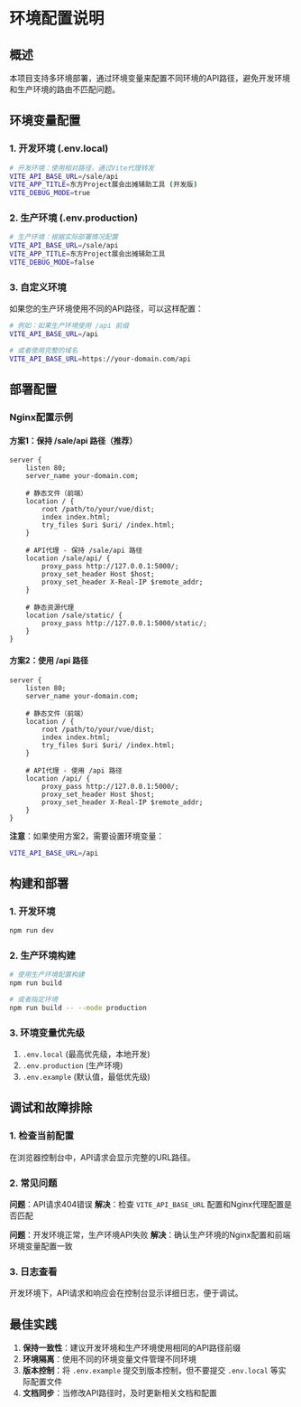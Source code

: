 # 环境配置说明

## 概述

本项目支持多环境部署，通过环境变量来配置不同环境的API路径，避免开发环境和生产环境的路由不匹配问题。

## 环境变量配置

### 1. 开发环境 (.env.local)

```bash
# 开发环境：使用相对路径，通过Vite代理转发
VITE_API_BASE_URL=/sale/api
VITE_APP_TITLE=东方Project展会出摊辅助工具 (开发版)
VITE_DEBUG_MODE=true
```

### 2. 生产环境 (.env.production)

```bash
# 生产环境：根据实际部署情况配置
VITE_API_BASE_URL=/sale/api
VITE_APP_TITLE=东方Project展会出摊辅助工具
VITE_DEBUG_MODE=false
```

### 3. 自定义环境

如果您的生产环境使用不同的API路径，可以这样配置：

```bash
# 例如：如果生产环境使用 /api 前缀
VITE_API_BASE_URL=/api

# 或者使用完整的域名
VITE_API_BASE_URL=https://your-domain.com/api
```

## 部署配置

### Nginx配置示例

#### 方案1：保持 /sale/api 路径（推荐）

```nginx
server {
    listen 80;
    server_name your-domain.com;

    # 静态文件（前端）
    location / {
        root /path/to/your/vue/dist;
        index index.html;
        try_files $uri $uri/ /index.html;
    }

    # API代理 - 保持 /sale/api 路径
    location /sale/api/ {
        proxy_pass http://127.0.0.1:5000/;
        proxy_set_header Host $host;
        proxy_set_header X-Real-IP $remote_addr;
    }

    # 静态资源代理
    location /sale/static/ {
        proxy_pass http://127.0.0.1:5000/static/;
    }
}
```

#### 方案2：使用 /api 路径

```nginx
server {
    listen 80;
    server_name your-domain.com;

    # 静态文件（前端）
    location / {
        root /path/to/your/vue/dist;
        index index.html;
        try_files $uri $uri/ /index.html;
    }

    # API代理 - 使用 /api 路径
    location /api/ {
        proxy_pass http://127.0.0.1:5000/;
        proxy_set_header Host $host;
        proxy_set_header X-Real-IP $remote_addr;
    }
}
```

**注意**：如果使用方案2，需要设置环境变量：
```bash
VITE_API_BASE_URL=/api
```

## 构建和部署

### 1. 开发环境

```bash
npm run dev
```

### 2. 生产环境构建

```bash
# 使用生产环境配置构建
npm run build

# 或者指定环境
npm run build -- --mode production
```

### 3. 环境变量优先级

1. `.env.local` (最高优先级，本地开发)
2. `.env.production` (生产环境)
3. `.env.example` (默认值，最低优先级)

## 调试和故障排除

### 1. 检查当前配置

在浏览器控制台中，API请求会显示完整的URL路径。

### 2. 常见问题

**问题**：API请求404错误
**解决**：检查 `VITE_API_BASE_URL` 配置和Nginx代理配置是否匹配

**问题**：开发环境正常，生产环境API失败
**解决**：确认生产环境的Nginx配置和前端环境变量配置一致

### 3. 日志查看

开发环境下，API请求和响应会在控制台显示详细日志，便于调试。

## 最佳实践

1. **保持一致性**：建议开发环境和生产环境使用相同的API路径前缀
2. **环境隔离**：使用不同的环境变量文件管理不同环境
3. **版本控制**：将 `.env.example` 提交到版本控制，但不要提交 `.env.local` 等实际配置文件
4. **文档同步**：当修改API路径时，及时更新相关文档和配置
